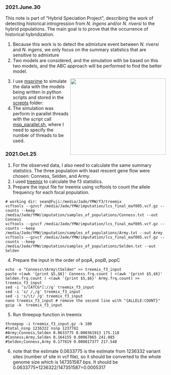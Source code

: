 ### 2021.June.30
This note is part of "Hybrid Speciation Project", describing the work of detecting historical introgression from *N. ingens* and/or *N. riversi* to the hybrid populations. The main goal is to prove that the occurrence of historical hybridization.  

1. Because this work is to detect the admixture event between *N. riversi* and *N. ingens*, we only focus on the summary statistics that are sensitive to admixture
2. Two models are considered, and the simulation with be based on this two models, and the ABC approach will be performed to find the better model.
<img align="right" src="https://user-images.githubusercontent.com/39805460/142492420-5667dab1-ef32-4789-9eee-9c6875373536.png" width="300" height="240">

3. I use [msprime](https://tskit.dev/msprime/docs/latest/intro.html) to simulate the data with the models being written in python scripts and stored in the [screpts](https://github.com/yimingweng/N_ingens_ABC/tree/master/scripts) folder:
4. The simulation was perform in parallel threads with the script call [msp_parallel.sh](https://github.com/yimingweng/N_ingens_ABC/blob/master/scripts/msp_parallel.sh), where I need to specify the number of threads to be used.  
### 2021.Oct.25
1.  For the observed data, I also need to calculate the same summary statistics. The three population with least rescent gene flow were chosen: Conness, Selden, and Army.
2.  I used [treemix](https://bitbucket.org/nygcresearch/treemix/wiki/Home) to calculate the f3 statistics.
3.  Prepare the input file for treemix using vcftools to count the allele frequency for each focal population.
```
# working dir: sean@Fuji:/media/Jade/YMW/f3/treemix
vcftools --gzvcf /media/Jade/YMW/imputation/lcs_final_maf005.vcf.gz --counts --keep /media/Jade/YMW/imputation/samples_of_populations/Conness.txt --out Conness
vcftools --gzvcf /media/Jade/YMW/imputation/lcs_final_maf005.vcf.gz --counts --keep /media/Jade/YMW/imputation/samples_of_populations/Army.txt --out Army
vcftools --gzvcf /media/Jade/YMW/imputation/lcs_final_maf005.vcf.gz --counts --keep /media/Jade/YMW/imputation/samples_of_populations/Selden.txt --out Selden
```
4. Prepare the input in the order of popA, popB, popC
```
echo -e "Conness\tArmy\tSelden" >> treemix_f3_input
paste <(awk '{print $5,$6}' Conness.frq.count ) <(awk '{print $5,$6}' Selden.frq.count ) <(awk '{print $5,$6}' Army.frq.count) >> treemix_f3_input
sed -i 's/[ATCG*]://g' treemix_f3_input
sed -i 's/ /,/g' treemix_f3_input
sed -i 's/\t/ /g' treemix_f3_input
nano treemix_f3_input # remove the second line with "{ALLELE:COUNT}"
gzip -k  treemix_f3_input
```
5. Run threepop function in treemix
```
threepop -i treemix_f3_input.gz -k 100
#total_nsnp 1236322 nsnp 1237702
#Army;Conness,Selden 0.0633775 0.000361913 175.118
#Conness;Army,Selden 0.164155 0.00067865 241.885
#Selden;Conness,Army 0.177819 0.000817377 217.548
```
6. note that the estimate 0.0633775 is the estimate from 1236332 variant sites (number of site in vcf file), so it should be converted to the whole genome size which is 147351587 bps. It should be 0.0633775\*1236322/147351587=0.0005317
